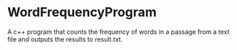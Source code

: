 # WordFrequencyProgram
A c++ program that counts the frequency of words in a passage from a text file and outputs the results to result.txt.

